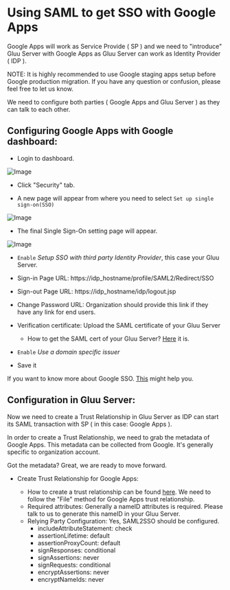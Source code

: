 # Using SAML to get SSO with Google Apps


Google Apps will work as Service Provide ( SP ) and we need to "introduce" Gluu Server with Google Apps as Gluu Server can work as Identity Provider ( IDP ).

NOTE: It is highly recommended to use Google staging apps setup before Google
production migration. If you have any question or confusion, please feel free to
let us know.

We need to configure both parties ( Google Apps and Gluu Server ) as they can talk to each other.

## Configuring Google Apps with Google dashboard:

* Login to dashboard.

![Image](https://raw.githubusercontent.com/zamilskhan/Docs-private/master/docs/img/SAMLTrustRelationships/GoogleAppSSO/admin_console.png?raw=true)

* Click "Security" tab.

* A new page will appear from where you need to select `Set up single sign-on(SSO)`

![Image](https://raw.githubusercontent.com/zamilskhan/Docs-private/master/docs/img/SAMLTrustRelationships/GoogleAppSSO/security_setting.png?raw=true)

* The final Single Sign-On setting page will appear. 

![Image](https://raw.githubusercontent.com/zamilskhan/Docs-private/master/docs/img/SAMLTrustRelationships/GoogleAppSSO/final_setup.png?raw=true)

   * `Enable` _Setup SSO with third party Identity Provider_, this case your Gluu Server. 

   * Sign-in Page URL: https://idp_hostname/profile/SAML2/Redirect/SSO

   * Sign-out Page URL: https://idp_hostname/idp/logout.jsp

   * Change Password URL: Organization should provide this link if they have any link for end users.

   * Verification certificate: Upload the  SAML certificate of your Gluu Server

       * How to get the SAML cert of your Gluu Server? [Here](https://support.gluu.org/view/installation/certificates-in-idp/275) it is. 

   * `Enable` _Use a domain specific issuer_
    
   * Save it



If you want to know more about Google SSO. [This](https://support.google.com/a/answer/60224?hl=en) might help you. 

## Configuration in Gluu Server:

Now we need to create a Trust Relationship in Gluu Server as IDP can start its
SAML transaction with SP ( in this case: Google Apps ). 

In order to create a Trust Relationship, we need to grab the metadata of Google
Apps. This metadata can be collected from Google. It's generally specific to
organization account. 

Got the metadata? Great, we are ready to move forward. 

* Create Trust Relationship for Google Apps: 

   * How to create a trust relationship can be found [here](http://www.gluu.org/docs/admin-guide/oxTrust/saml/). We need to follow the "File" method for Google Apps trust relationship.
    * Required attributes: Generally a nameID attributes is required. Please talk to us to generate this nameID in your Gluu Server. 
    * Relying Party Configuration: Yes, SAML2SSO should be configured. 
        * includeAttributeStatement: check
        * assertionLifetime: default 
        * assertionProxyCount: default
        * signResponses: conditional
        * signAssertions: never
        * signRequests: conditional
        * encryptAssertions: never
        * encryptNameIds: never 




